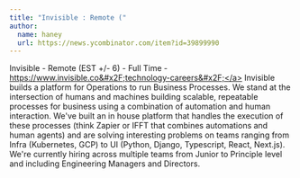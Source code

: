 ```yaml
---
title: "Invisible : Remote ("
author:
  name: haney
  url: https://news.ycombinator.com/item?id=39899990
---
```

Invisible - Remote (EST +&#x2F;- 6) - Full Time - <a href="https:&#x2F;&#x2F;www.invisible.co&#x2F;technology-careers&#x2F;" rel="nofollow">https:&#x2F;&#x2F;www.invisible.co&#x2F;technology-careers&#x2F;</a> Invisible builds a platform for Operations to run Business Processes. We stand at the intersection of humans and machines building scalable, repeatable processes for business using a combination of automation and human interaction. We&#x27;ve built an in house platform that handles the execution of these processes (think Zapier or IFFT that combines automations and human agents) and are solving interesting problems on teams ranging from Infra (Kubernetes, GCP) to UI (Python, Django, Typescript, React, Next.js). We&#x27;re currently hiring across multiple teams from Junior to Principle level and including Engineering Managers and Directors.
